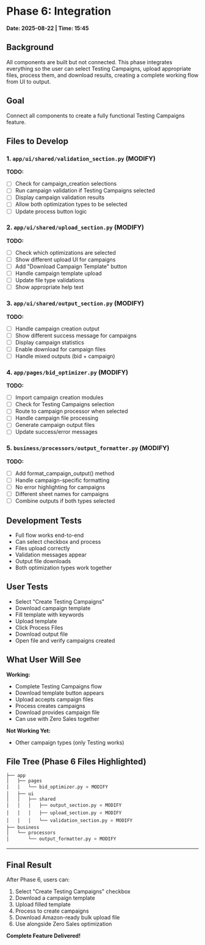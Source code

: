 # Phase 6: Integration
**Date: 2025-08-22 | Time: 15:45**

## Background
All components are built but not connected. This phase integrates everything so the user can select Testing Campaigns, upload appropriate files, process them, and download results, creating a complete working flow from UI to output.

## Goal
Connect all components to create a fully functional Testing Campaigns feature.

## Files to Develop

### 1. `app/ui/shared/validation_section.py` (MODIFY)
**TODO:**
- [ ] Check for campaign_creation selections
- [ ] Run campaign validation if Testing Campaigns selected
- [ ] Display campaign validation results
- [ ] Allow both optimization types to be selected
- [ ] Update process button logic

### 2. `app/ui/shared/upload_section.py` (MODIFY)
**TODO:**
- [ ] Check which optimizations are selected
- [ ] Show different upload UI for campaigns
- [ ] Add "Download Campaign Template" button
- [ ] Handle campaign template upload
- [ ] Update file type validations
- [ ] Show appropriate help text

### 3. `app/ui/shared/output_section.py` (MODIFY)
**TODO:**
- [ ] Handle campaign creation output
- [ ] Show different success message for campaigns
- [ ] Display campaign statistics
- [ ] Enable download for campaign files
- [ ] Handle mixed outputs (bid + campaign)

### 4. `app/pages/bid_optimizer.py` (MODIFY)
**TODO:**
- [ ] Import campaign creation modules
- [ ] Check for Testing Campaigns selection
- [ ] Route to campaign processor when selected
- [ ] Handle campaign file processing
- [ ] Generate campaign output files
- [ ] Update success/error messages

### 5. `business/processors/output_formatter.py` (MODIFY)
**TODO:**
- [ ] Add format_campaign_output() method
- [ ] Handle campaign-specific formatting
- [ ] No error highlighting for campaigns
- [ ] Different sheet names for campaigns
- [ ] Combine outputs if both types selected

## Development Tests
- Full flow works end-to-end
- Can select checkbox and process
- Files upload correctly
- Validation messages appear
- Output file downloads
- Both optimization types work together

## User Tests
- Select "Create Testing Campaigns"
- Download campaign template
- Fill template with keywords
- Upload template
- Click Process Files
- Download output file
- Open file and verify campaigns created

## What User Will See
**Working:**
- Complete Testing Campaigns flow
- Download template button appears
- Upload accepts campaign files
- Process creates campaigns
- Download provides campaign file
- Can use with Zero Sales together

**Not Working Yet:**
- Other campaign types (only Testing works)

## File Tree (Phase 6 Files Highlighted)
```
├── app
│   ├── pages
│   │   └── bid_optimizer.py ⭐ MODIFY
│   ├── ui
│   │   ├── shared
│   │   │   ├── output_section.py ⭐ MODIFY
│   │   │   ├── upload_section.py ⭐ MODIFY
│   │   │   └── validation_section.py ⭐ MODIFY
├── business
│   └── processors
│       └── output_formatter.py ⭐ MODIFY
```

---

## Final Result
After Phase 6, users can:
1. Select "Create Testing Campaigns" checkbox
2. Download a campaign template
3. Upload filled template
4. Process to create campaigns
5. Download Amazon-ready bulk upload file
6. Use alongside Zero Sales optimization

**Complete Feature Delivered!**